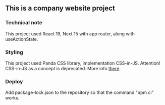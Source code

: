 ## This is a company website project

### Technical note
This project used React 19, Next 15 with app router, along with useActionState.

### Styling
This project used Panda CSS library, implementation CSS-in-JS. Attention! CSS-in-JS as a concept is deprecated. More info [there](https://opencollective.com/styled-components/updates/thank-you).

### Deploy
Add package-lock.json to the repository so that the command "npm ci" works.
